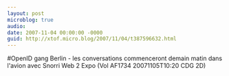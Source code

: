 ```yaml
---
layout: post
microblog: true
audio: 
date: 2007-11-04 00:00:00 -0000
guid: http://xtof.micro.blog/2007/11/04/t387596632.html
---
```

#OpenID gang Berlin - les conversations commenceront demain matin dans l'avion avec Snorri  Web 2 Expo (Vol AF1734 20071105T10:20 CDG 2D)
